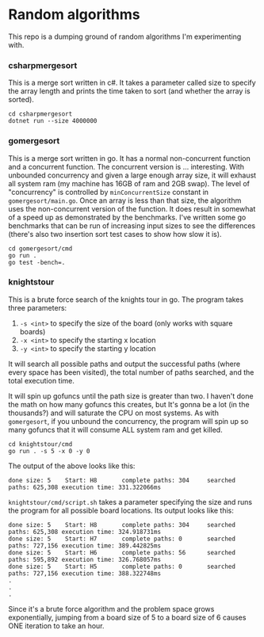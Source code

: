 # Random algorithms

This repo is a dumping ground of random algorithms I'm experimenting with.  

### csharpmergesort
This is a merge sort written in c#.  It takes a parameter called size to specify the array length and prints the time taken to sort (and whether the array is sorted).
```
cd csharpmergesort
dotnet run --size 4000000
```

### gomergesort
This is a merge sort written in go.  It has a normal non-concurrent function and a concurrent function.  The concurrent version is ... interesting.  With unbounded concurrency and given a large enough array size, it will exhaust all system ram (my machine has 16GB of ram and 2GB swap).  The level of "concurrency" is controlled by `minConcurrentSize` constant in `gomergesort/main.go`.  Once an array is less than that size, the algorithm uses the non-concurrent version of the function.  It does result in somewhat of a speed up as demonstrated by the benchmarks.  I've written some go benchmarks that can be run of increasing input sizes to see the differences (there's also two insertion sort test cases to show how slow it is).
```
cd gomergesort/cmd
go run .
go test -bench=.
```

### knightstour
This is a brute force search of the knights tour in go.  The program takes three parameters:
1. `-s <int>` to specify the size of the board (only works with square boards)
2. `-x <int>` to specify the starting x location
3. `-y <int>` to specify the starting y location

It will search all possible paths and output the successful paths (where every space has been visited), the total number of paths searched, and the total execution time.

It will spin up gofuncs until the path size is greater than two.  I haven't done the math on how many gofuncs this creates, but It's gonna be a lot (in the thousands?) and will saturate the CPU on most systems.  As with `gomergesort`, if you unbound the concurrency, the program will spin up so many gofuncs that it will consume ALL system ram and get killed.

```
cd knightstour/cmd
go run . -s 5 -x 0 -y 0
```

The output of the above looks like this:
```
done size: 5    Start: H8       complete paths: 304     searched paths: 625,308 execution time: 331.322066ms
```

`knightstour/cmd/script.sh` takes a parameter specifying the size and runs the program for all possible board locations.  Its output looks like this:
```
done size: 5    Start: H8       complete paths: 304     searched paths: 625,308 execution time: 324.918731ms
done size: 5    Start: H7       complete paths: 0       searched paths: 727,156 execution time: 389.442825ms
done size: 5    Start: H6       complete paths: 56      searched paths: 595,892 execution time: 326.768057ms
done size: 5    Start: H5       complete paths: 0       searched paths: 727,156 execution time: 388.322748ms
.
.
.
```

Since it's a brute force algorithm and the problem space grows exponentially, jumping from a board size of 5 to a board size of 6 causes ONE iteration to take an hour.